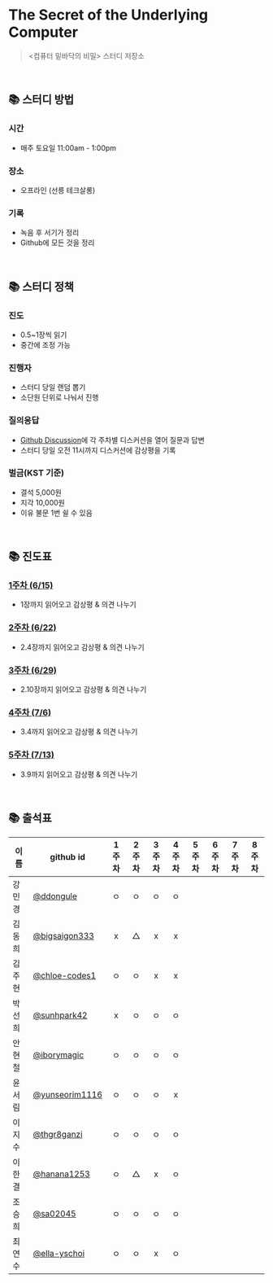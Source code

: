 # The Secret of the Underlying Computer

> <컴퓨터 밑바닥의 비밀> 스터디 저장소

<br/>

## 📚 스터디 방법

### 시간

- 매주 토요일 11:00am - 1:00pm

### 장소

- 오프라인 (선릉 테크살롱)

### 기록

- 녹음 후 서기가 정리
- Github에 모든 것을 정리

<br/>

## 📚 스터디 정책

### 진도

- 0.5~1장씩 읽기
- 중간에 조정 가능

### 진행자

- 스터디 당일 랜덤 뽑기
- 소단원 단위로 나눠서 진행

### 질의응답

- [Github Discussion](https://github.com/elegant-functional-2023/secrets-of-computer/discussions)에 각 주차별 디스커션을 열어 질문과 답변
- 스터디 당일 오전 11시까지 디스커션에 감상평을 기록

### 벌금(KST 기준)

- 결석 5,000원
- 지각 10,000원
- 이유 불문 1번 쉴 수 있음

<br/>

## 📚 진도표

### [1주차 (6/15)](https://github.com/elegant-functional-2023/secrets-of-computer/discussions/3)

- 1장까지 읽어오고 감상평 & 의견 나누기

### [2주차 (6/22)](https://github.com/elegant-functional-2023/secrets-of-computer/discussions/5)

- 2.4장까지 읽어오고 감상평 & 의견 나누기

### [3주차 (6/29)](https://github.com/elegant-functional-2023/secrets-of-computer/discussions/7)

- 2.10장까지 읽어오고 감상평 & 의견 나누기

### [4주차 (7/6)](https://github.com/elegant-functional-2023/secrets-of-computer/discussions/8)

- 3.4까지 읽어오고 감상평 & 의견 나누기

### [5주차 (7/13)](https://github.com/elegant-functional-2023/secrets-of-computer/discussions/9)

- 3.9까지 읽어오고 감상평 & 의견 나누기

<br/>

## 📚 출석표

|  이름  |                   github id                        |  1주차  |  2주차  |  3주차  |  4주차  |  5주차  |  6주차  |  7주차  |  8주차  |
| ----- | -------------------------------------------------- | :----: | :----: | :----: | :----: | :----: | :----: | :----: | :----: |
| 강민경 | [@ddongule](https://github.com/ddongule)            |   ㅇ   |   ㅇ   |   ㅇ   |   ㅇ   |      |      |      |      |
| 김동희 | [@bigsaigon333](https://github.com/bigsaigon333)    |   x   |   △    |   x   |   x   |      |      |      |      |
| 김주현 | [@chloe-codes1](https://github.com/chloe-codes1)    |   ㅇ   |   ㅇ   |   x   |   x   |      |      |      |      |
| 박선희 | [@sunhpark42](https://github.com/sunhpark42)        |   x   |   ㅇ   |   ㅇ   |   ㅇ   |      |      |      |      |
| 안현철 | [@iborymagic](https://github.com/iborymagic)        |   ㅇ   |   ㅇ   |   ㅇ   |   ㅇ   |      |      |      |      |
| 윤서림 | [@yunseorim1116](https://github.com/yunseorim1116)  |   ㅇ   |   ㅇ   |   ㅇ   |   x   |      |      |      |      |
| 이지수 | [@thgr8ganzi](https://github.com/thgr8ganzi)        |   ㅇ   |   ㅇ   |   ㅇ   |   ㅇ   |      |      |      |      |
| 이한결 | [@hanana1253](https://github.com/hanana1253)        |   ㅇ   |   △    |   x   |   ㅇ   |      |      |      |      |
| 조승희 | [@sa02045](https://github.com/sa02045)              |   ㅇ   |   ㅇ   |   ㅇ   |   ㅇ   |      |      |      |      |
| 최연수 | [@ella-yschoi](https://github.com/ella-yschoi)      |   ㅇ   |   ㅇ   |   x   |   ㅇ   |      |      |      |      |
